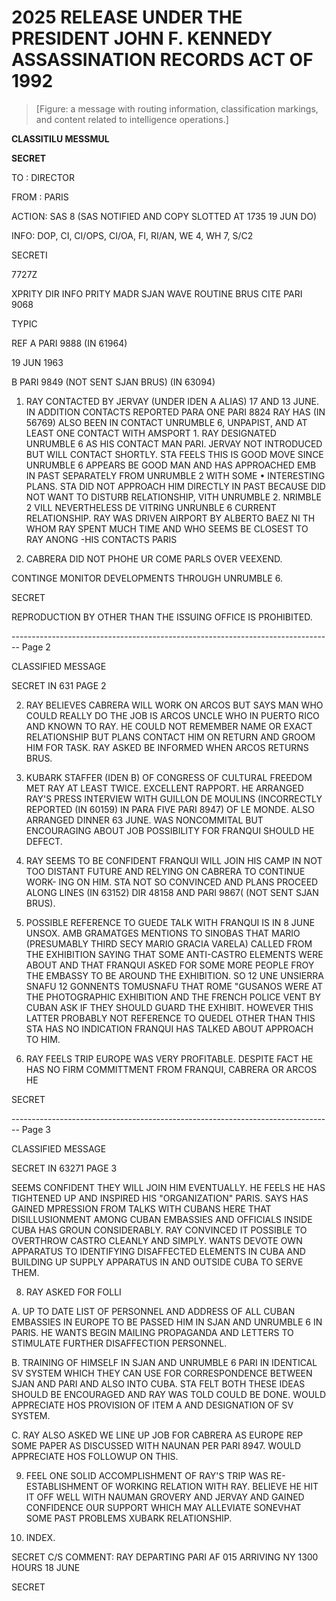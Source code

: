 # 2025 RELEASE UNDER THE PRESIDENT JOHN F. KENNEDY ASSASSINATION RECORDS ACT OF 1992

> [Figure: a message with routing information, classification markings, and content related to intelligence operations.]

**CLASSITILU MESSMUL**

**SECRET**

TO : DIRECTOR

FROM : PARIS

ACTION: SAS 8 (SAS NOTIFIED AND COPY SLOTTED AT 1735 19 JUN DO)

INFO: DOP, CI, CI/OPS, CI/OA, FI, RI/AN, WE 4, WH 7, S/C2

SECRETI

7727Z

XPRITY DIR INFO PRITY MADR SJAN WAVE ROUTINE BRUS CITE PARI 9068

TYPIC

REF A PARI 9888 (IN 61964)

19 JUN 1963

B PARI 9849 (NOT SENT SJAN BRUS) (IN 63094)

1. RAY CONTACTED BY JERVAY (UNDER IDEN A ALIAS) 17 AND 13 JUNE. IN ADDITION CONTACTS REPORTED PARA ONE PARI 8824 RAY HAS (IN 56769) ALSO BEEN IN CONTACT UNRUMBLE 6, UNPAPIST, AND AT LEAST ONE CONTACT WITH AMSPORT 1. RAY DESIGNATED UNRUMBLE 6 AS HIS CONTACT MAN PARI. JERVAY NOT INTRODUCED BUT WILL CONTACT SHORTLY. STA FEELS THIS IS GOOD MOVE SINCE UNRUMBLE 6 APPEARS BE GOOD MAN AND HAS APPROACHED EMB IN PAST SEPARATELY FROM UNRUMBLE 2 WITH SOME • INTERESTING PLANS. STA DID NOT APPROACH HIM DIRECTLY IN PAST BECAUSE DID NOT WANT TO DISTURB RELATIONSHIP, VITH UNRUMBLE 2. NRIMBLE 2 VILL NEVERTHELESS DE VITRING UNRUNBLE 6 CURRENT RELATIONSHIP. RAY WAS DRIVEN AIRPORT BY ALBERTO BAEZ NI TH WHOM RAY SPENT MUCH TIME AND WHO SEEMS BE CLOSEST TO RAY ANONG -HIS CONTACTS PARIS

2. CABRERA DID NOT PHOHE UR COME PARLS OVER VEEXEND.

CONTINGE MONITOR DEVELOPMENTS THROUGH UNRUMBLE 6.

SECRET

REPRODUCTION BY OTHER THAN THE ISSUING OFFICE IS PROHIBITED.


-------------------------------------------------------------------------------- Page 2

CLASSIFIED MESSAGE

SECRET IN 631 PAGE 2

2. RAY BELIEVES CABRERA WILL WORK ON ARCOS BUT SAYS MAN WHO
   COULD REALLY DO THE JOB IS ARCOS UNCLE WHO IN PUERTO RICO AND
   KNOWN TO RAY. HE COULD NOT REMEMBER NAME OR EXACT RELATIONSHIP
   BUT PLANS CONTACT HIM ON RETURN AND GROOM HIM FOR TASK. RAY ASKED
   BE INFORMED WHEN ARCOS RETURNS BRUS.

4. KUBARK STAFFER (IDEN B) OF CONGRESS OF CULTURAL FREEDOM
   MET RAY AT LEAST TWICE. EXCELLENT RAPPORT. HE ARRANGED RAY'S
   PRESS INTERVIEW WITH GUILLON DE MOULINS (INCORRECTLY REPORTED
   (IN 60159)
   IN PARA FIVE PARI 8947) OF LE MONDE. ALSO ARRANGED DINNER 63
   JUNE. WAS NONCOMMITAL BUT ENCOURAGING ABOUT JOB POSSIBILITY FOR
   FRANQUI SHOULD HE DEFECT.

5. RAY SEEMS TO BE CONFIDENT FRANQUI WILL JOIN HIS CAMP IN
   NOT TOO DISTANT FUTURE AND RELYING ON CABRERA TO CONTINUE WORK-
   ING ON HIM. STA NOT SO CONVINCED AND PLANS PROCEED ALONG LINES
   (IN 63152)
   DIR 48158 AND PARI 9867( (NOT SENT SJAN BRUS).

6. POSSIBLE REFERENCE TO GUEDE TALK WITH FRANQUI IS IN 8 JUNE
   UNSOX. AMB GRAMATGES MENTIONS TO SINOBAS THAT MARIO (PRESUMABLY
   THIRD SECY MARIO GRACIA VARELA) CALLED FROM THE EXHIBITION SAYING
   THAT SOME ANTI-CASTRO ELEMENTS WERE ABOUT AND THAT FRANQUI ASKED
   FOR SOME MORE PEOPLE FROY THE EMBASSY TO BE AROUND THE EXHIBITION.
   SO 12 UNE UNSIERRA SNAFU 12 GONNENTS TOMUSNAFU THAT
   ROME "GUSANOS WERE AT THE PHOTOGRAPHIC EXHIBITION AND THE FRENCH
   POLICE VENT BY CUBAN ASK IF THEY SHOULD GUARD THE EXHIBIT.
   HOWEVER THIS LATTER PROBABLY NOT REFERENCE TO QUEDEL OTHER THAN
   THIS STA HAS NO INDICATION FRANQUI HAS TALKED ABOUT APPROACH
   TO HIM.

7. RAY FEELS TRIP EUROPE WAS VERY PROFITABLE. DESPITE FACT
   HE HAS NO FIRM COMMITTMENT FROM FRANQUI, CABRERA OR ARCOS HE

SECRET


-------------------------------------------------------------------------------- Page 3

CLASSIFIED MESSAGE

SECRET IN 63271 PAGE 3

SEEMS CONFIDENT THEY WILL JOIN HIM EVENTUALLY. HE FEELS HE HAS TIGHTENED UP AND INSPIRED HIS "ORGANIZATION" PARIS. SAYS HAS GAINED MPRESSION FROM TALKS WITH CUBANS HERE THAT DISILLUSIONMENT AMONG CUBAN EMBASSIES AND OFFICIALS INSIDE CUBA HAS GROUN CONSIDERABLY. RAY CONVINCED IT POSSIBLE TO OVERTHROW CASTRO CLEANLY AND SIMPLY. WANTS DEVOTE OWN APPARATUS TO IDENTIFYING DISAFFECTED ELEMENTS IN CUBA AND BUILDING UP SUPPLY APPARATUS IN AND OUTSIDE CUBA TO SERVE THEM.

8. RAY ASKED FOR FOLLI

A. UP TO DATE LIST OF PERSONNEL AND ADDRESS OF ALL CUBAN EMBASSIES IN EUROPE TO BE PASSED HIM IN SJAN AND UNRUMBLE 6 IN PARIS. HE WANTS BEGIN MAILING PROPAGANDA AND LETTERS TO STIMULATE FURTHER DISAFFECTION PERSONNEL.

B. TRAINING OF HIMSELF IN SJAN AND UNRUMBLE 6 PARI IN IDENTICAL SV SYSTEM WHICH THEY CAN USE FOR CORRESPONDENCE BETWEEN SJAN AND PARI AND ALSO INTO CUBA. STA FELT BOTH THESE IDEAS SHOULD BE ENCOURAGED AND RAY WAS TOLD COULD BE DONE. WOULD APPRECIATE HOS PROVISION OF ITEM A AND DESIGNATION OF SV SYSTEM.

C. RAY ALSO ASKED WE LINE UP JOB FOR CABRERA AS EUROPE REP SOME PAPER AS DISCUSSED WITH NAUNAN PER PARI 8947. WOULD APPRECIATE HOS FOLLOWUP ON THIS.

9. FEEL ONE SOLID ACCOMPLISHMENT OF RAY'S TRIP WAS RE-ESTABLISHMENT OF WORKING RELATION WITH RAY. BELIEVE HE HIT IT OFF WELL WITH NAUMAN GROVERY AND JERVAY AND GAINED CONFIDENCE OUR SUPPORT WHICH MAY ALLEVIATE SONEVHAT SOME PAST PROBLEMS XUBARK RELATIONSHIP.

10. INDEX.

SECRET C/S COMMENT: RAY DEPARTING PARI AF 015 ARRIVING NY 1300 HOURS 18 JUNE

SECRET
